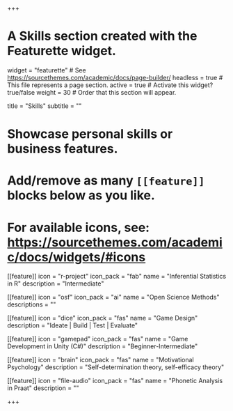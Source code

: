+++
# A Skills section created with the Featurette widget.
widget = "featurette"  # See https://sourcethemes.com/academic/docs/page-builder/
headless = true  # This file represents a page section.
active = true  # Activate this widget? true/false
weight = 30  # Order that this section will appear.

title = "Skills"
subtitle = ""

# Showcase personal skills or business features.
# 
# Add/remove as many `[[feature]]` blocks below as you like.
# 
# For available icons, see: https://sourcethemes.com/academic/docs/widgets/#icons

[[feature]]
  icon = "r-project"
  icon_pack = "fab"
  name = "Inferential Statistics in R"
  description = "Intermediate"
  
[[feature]]
  icon = "osf"
  icon_pack = "ai"
  name = "Open Science Methods"
  descriptions = ""
  
[[feature]]
  icon = "dice"
  icon_pack = "fas"
  name = "Game Design"
  description = "Ideate | Build | Test | Evaluate"

[[feature]]
  icon = "gamepad"
  icon_pack = "fas"
  name = "Game Development in Unity (C#)"
  description = "Beginner-Intermediate"
  
[[feature]]
  icon = "brain"
  icon_pack = "fas"
  name = "Motivational Psychology"
  description = "Self-determination theory, self-efficacy theory"

[[feature]]
  icon = "file-audio"
  icon_pack = "fas"
  name = "Phonetic Analysis in Praat"
  description = ""

+++
